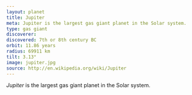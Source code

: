 ```yaml
---
layout: planet
title: Jupiter
meta: Jupiter is the largest gas giant planet in the Solar system.
type: gas giant
discoverer: 
discovered: 7th or 8th century BC
orbit: 11.86 years
radius: 69911 km
tilt: 3.13°
image: jupiter.jpg
source: http://en.wikipedia.org/wiki/Jupiter
---
```


*Jupiter* is the largest gas giant planet in the Solar system.